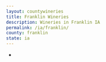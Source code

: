 ```yaml
---
layout: countywineries
title: Franklin Wineries
description: Wineries in Franklin IA
permalink: /ia/franklin/
county: franklin
state: ia
---
```

-
